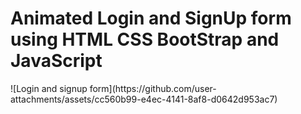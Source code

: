 <h1>Animated Login and SignUp form using HTML CSS BootStrap and JavaScript</h1>
<img>![Login and signup form](https://github.com/user-attachments/assets/cc560b99-e4ec-4141-8af8-d0642d953ac7)</img>
